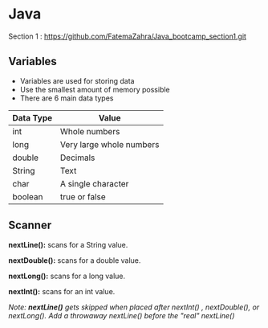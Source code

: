 # Java

Section 1 : https://github.com/FatemaZahra/Java_bootcamp_section1.git

## Variables

- Variables are used for storing data
- Use the smallest amount of memory possible
- There are 6 main data types

| Data Type | Value                    |
| --------- | ------------------------ |
| int       | Whole numbers            |
| long      | Very large whole numbers |
| double    | Decimals                 |
| String    | Text                     |
| char      | A single character       |
| boolean   | true or false            |

## Scanner

**nextLine():** scans for a String value.

**nextDouble():** scans for a double value.

**nextLong():** scans for a long value.

**nextInt():** scans for an int value.

_Note: **nextLine()** gets skipped when placed after nextInt() , nextDouble(), or nextLong(). Add a throwaway nextLine() before the "real" nextLine()_
